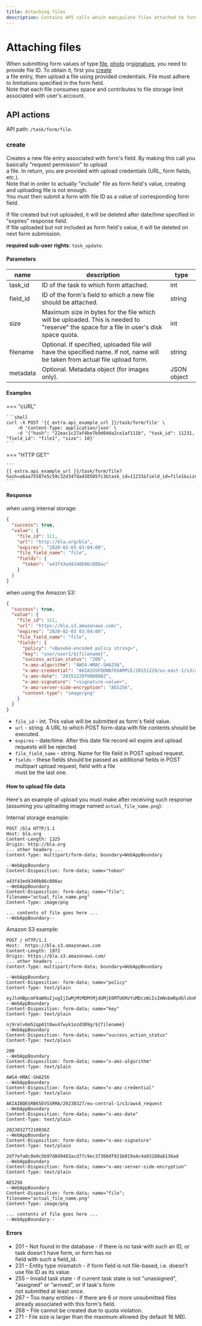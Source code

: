 ```yaml
---
title: Attaching files
description: Contains API calls which manipulate files attached to form's fields.
---
```


# Attaching files

When submitting form values of type [file](../../../../../introduction/resources/field_service/task/form/broken-reference/), [photo](../../../../../introduction/resources/field_service/task/form/broken-reference/) or[signature](../../../../../introduction/resources/field_service/task/form/broken-reference/), you need to provide file ID. To obtain it, first you [create](file.md#create)\
a file entry, then upload a file using provided credentials. File must adhere to limitations specified in the form field.\
Note that each file consumes space and contributes to file storage limit associated with user's account.

## API actions

API path: `/task/form/file`.

### create

Creates a new file entry associated with form's field. By making this call you basically "request permission" to upload\
a file. In return, you are provided with upload credentials (URL, form fields, etc.).\
Note that in order to actually "include" file as form field's value, creating and uploading file is not enough.\
You must then submit a form with file ID as a value of corresponding form field.

If file created but not uploaded, it will be deleted after date/time specified in "expires" response field.\
If file uploaded but not included as form field's value, it will be deleted on next form submission.

**required sub-user rights**: `task_update`.

#### Parameters

| name      | description                                                                                                                             | type        |
| --------- | --------------------------------------------------------------------------------------------------------------------------------------- | ----------- |
| task\_id  | ID of the task to which form attached.                                                                                                  | int         |
| field\_id | ID of the form's field to which a new file should be attached.                                                                          | string      |
| size      | Maximum size in bytes for the file which will be uploaded. This is needed to "reserve" the space for a file in user's disk space quota. | int         |
| filename  | Optional. If specified, uploaded file will have the specified name. If not, name will be taken from actual file upload form.            | string      |
| metadata  | Optional. Metadata object (for images only).                                                                                            | JSON object |

#### Examples

\=== "cURL"

````
```shell
curl -X POST '{{ extra.api_example_url }}/task/form/file' \
    -H 'Content-Type: application/json' \
    -d '{"hash": "22eac1c27af4be7b9d04da2ce1af111b", "task_id": 11231, "field_id": "file1", "size": 10}'
```
````

\=== "HTTP GET"

````
```
{{ extra.api_example_url }}/task/form/file?hash=a6aa75587e5c59c32d347da438505fc3&task_id=11231&field_id=file1&size=10
```
````

#### Response

when using internal storage:

```json
{
  "success": true,
  "value": {
    "file_id": 111,
    "url": "http://bla.org/bla",
    "expires": "2020-02-03 03:04:00",
    "file_field_name": "file",
    "fields": {
      "token": "a43f43ed4340b86c808ac"
    }
  }
}
```

when using the Amazon S3:

```json
{
  "success": true,
  "value": {
    "file_id": 111,
    "url": "https://bla.s3.amazonaws.com/",
    "expires": "2020-02-03 03:04:00",
    "file_field_name": "file",
    "fields": {
      "policy": "<Base64-encoded policy string>",
      "key": "user/user1/${filename}",
      "success_action_status": "200",
      "x-amz-algorithm": "AWS4-HMAC-SHA256",
      "x-amz-credential": "AKIAIOSFODNN7EXAMPLE/20151229/us-east-1/s3/aws4_request",
      "x-amz-date": "20151229T000000Z",
      "x-amz-signature": "<signature-value>",
      "x-amz-server-side-encryption": "AES256",
      "content-type": "image/png"
    }
  }
}
```

* `file_id` - int. This value will be submitted as form's field value.
* `url` - string. A URL to which POST form-data with file contents should be executed.
* `expires` - date/time. After this date file record wil expire and upload requests will be rejected.
* `file_field_name` - string. Name for file field in POST upload request.
* `fields` - these fields should be passed as additional fields in POST multipart upload request, field with a file\
  must be the last one.

#### How to upload file data

Here's an example of upload you must make after receiving such response (assuming you uploading image named `actual_file_name.png`):

Internal storage example:

```http
POST /bla HTTP/1.1
Host: bla.org
Content-Length: 1325
Origin: http://bla.org
... other headers ...
Content-Type: multipart/form-data; boundary=WebAppBoundary

--WebAppBoundary
Content-Disposition: form-data; name="token"

a43f43ed4340b86c808ac
--WebAppBoundary
Content-Disposition: form-data; name="file"; filename="actual_file_name.png"
Content-Type: image/png

... contents of file goes here ...
--WebAppBoundary--
```

Amazon S3 example:

```http
POST / HTTP/1.1
Host:  https://bla.s3.amazonaws.com
Content-Length: 1972
Origin: https://bla.s3.amazonaws.com/
... other headers ...
Content-Type: multipart/form-data; boundary=WebAppBoundary

--WebAppBoundary
Content-Disposition: form-data; name="policy"
Content-Type: text/plain

eyJleHBpcmF0aW9uIjogIjIwMjMtMDMtMjdUMjE6MTU6MzYuMDczWiIsImNvbmRpdGlvbnMiOiNbeyJidWNrZXQiOiAibmF2aXh5LWZpbGVzLXRlc3QtZXUifSxbInN0YXJ0cy13aXRoIiwgIiRrZXkiLCAiIl0seyJzdWNjZXNzX2FjdGlvbl9zdGF0dXMiOiAiMjAwIn0seyJ4LWFtei1hbGdvcml0aG0iOiAiQVdTNC1ITUFDLVNIQTI1NiJ9LHsieC1hbXotY3JlZGVudGlhbCI6ICJBS0lBSUJRNlNSQjY1RVZTU1JNQS8yMDIzMDMyNy9ldS1jZW50cmFsLTEvczMvYXdzNF9yZXF1ZXN0In0seyJ4LWFtei1kYXRlIjogIjIwMjMwMzI3VDIxMDAzNloifSx7IngtYW16LXNlcnZlci1zaWRlLWVuY3J5cHRpb24iOiAiQUVTMjU2In1dfQ==
--WebAppBoundary
Content-Disposition: form-data; name="key"
Content-Type: text/plain

nj9relv6m52qp01t0wv47wyk1ozd309g/${filename}
--WebAppBoundary
Content-Disposition: form-data; name="success_action_status"
Content-Type: text/plain

200
--WebAppBoundary
Content-Disposition: form-data; name="x-amz-algorithm"
Content-Type: text/plain

AWS4-HMAC-SHA256
--WebAppBoundary
Content-Disposition: form-data; name="x-amz-credential"
Content-Type: text/plain

AKIAIBQ6SRB65EVSSRMA/20230327/eu-central-1/s3/aws4_request
--WebAppBoundary
Content-Disposition: form-data; name="x-amz-date"
Content-Type: text/plain

20230327T210036Z
--WebAppBoundary
Content-Disposition: form-data; name="x-amz-signature"
Content-Type: text/plain

2df7efa0c0e0c5b97d0d9483acd77c9ec37360df921b019a4c4a93180a6136ad
--WebAppBoundary
Content-Disposition: form-data; name="x-amz-server-side-encryption"
Content-Type: text/plain

AES256
--WebAppBoundary
Content-Disposition: form-data; name="file"; filename="actual_file_name.png"
Content-Type: image/png

... contents of file goes here ...
--WebAppBoundary--
```

#### Errors

* 201 – Not found in the database - if there is no task with such an ID, or task doesn't have form, or form has no\
  field with such a field\_id.
* 231 – Entity type mismatch - if form field is not file-based, i.e. doesn't use file ID as its value.
* 255 – Invalid task state - if current task state is not "unassigned", "assigned" or "arrived", or if task's form\
  not submitted at least once.
* 267 – Too many entities - if there are 6 or more unsubmitted files already associated with this form's field.
* 268 – File cannot be created due to quota violation.
* 271 - File size is larger than the maximum allowed (by default 16 MB).
